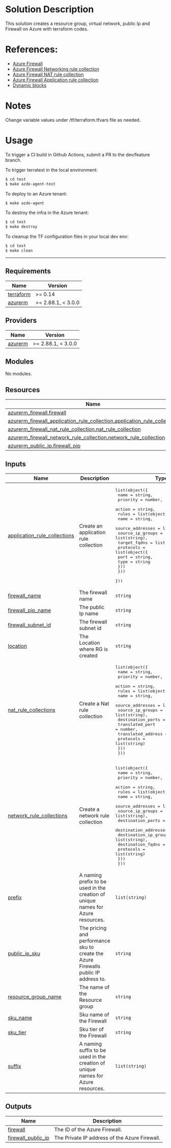 # Solution Description
This solution creates a resource group, virtual network, public Ip and Firewall on Azure with terraform codes.

# References:
* [Azure Firewall](https://registry.terraform.io/providers/hashicorp/azurerm/latest/docs/resources/firewall)
* [Azure Firewall Networking rule collection](https://registry.terraform.io/providers/hashicorp/azurerm/latest/docs/resources/firewall_network_rule_collection)
* [Azure Firewall NAT rule collection](https://registry.terraform.io/providers/hashicorp/azurerm/latest/docs/resources/firewall_nat_rule_collection)
* [Azure Firewall Application rule collection](https://registry.terraform.io/providers/hashicorp/azurerm/latest/docs/resources/firewall_application_rule_collection)
* [Dynamic blocks](https://www.terraform.io/language/expressions/dynamic-blocks)

# Notes
Change variable values under /tf/terraform.tfvars file as needed. 

# Usage
To trigger a CI build in Github Actions, submit a PR to the dev/feature branch.

To trigger terratest in the local environment:
```bash
$ cd test
$ make azdo-agent-test
```

To deploy to an Azure tenant:
```bash
$ make azdo-agent
```

To destroy the infra in the Azure tenant:
```bash
$ cd test
$ make destroy
```

To cleanup the TF configuration files in your local dev env:
```bash
$ cd test
$ make clean
```

---------------



<!-- BEGINNING OF PRE-COMMIT-TERRAFORM DOCS HOOK -->
## Requirements

| Name | Version |
|------|---------|
| <a name="requirement_terraform"></a> [terraform](#requirement\_terraform) | >= 0.14 |
| <a name="requirement_azurerm"></a> [azurerm](#requirement\_azurerm) | >= 2.88.1, < 3.0.0 |

## Providers

| Name | Version |
|------|---------|
| <a name="provider_azurerm"></a> [azurerm](#provider\_azurerm) | >= 2.88.1, < 3.0.0 |

## Modules

No modules.

## Resources

| Name | Type |
|------|------|
| [azurerm_firewall.firewall](https://registry.terraform.io/providers/hashicorp/azurerm/latest/docs/resources/firewall) | resource |
| [azurerm_firewall_application_rule_collection.application_rule_collection](https://registry.terraform.io/providers/hashicorp/azurerm/latest/docs/resources/firewall_application_rule_collection) | resource |
| [azurerm_firewall_nat_rule_collection.nat_rule_collection](https://registry.terraform.io/providers/hashicorp/azurerm/latest/docs/resources/firewall_nat_rule_collection) | resource |
| [azurerm_firewall_network_rule_collection.network_rule_collection](https://registry.terraform.io/providers/hashicorp/azurerm/latest/docs/resources/firewall_network_rule_collection) | resource |
| [azurerm_public_ip.firewall_pip](https://registry.terraform.io/providers/hashicorp/azurerm/latest/docs/resources/public_ip) | resource |

## Inputs

| Name | Description | Type | Default | Required |
|------|-------------|------|---------|:--------:|
| <a name="input_application_rule_collections"></a> [application\_rule\_collections](#input\_application\_rule\_collections) | Create an application rule collection | <pre>list(object({<br>    name     = string,<br>    priority = number,<br>    action   = string,<br>    rules = list(object({<br>      name             = string,<br>      source_addresses = list(string),<br>      source_ip_groups = list(string),<br>      target_fqdns     = list(string),<br>      protocols = list(object({<br>        port = string,<br>        type = string<br>      }))<br>    }))<br>  }))</pre> | `null` | no |
| <a name="input_firewall_name"></a> [firewall\_name](#input\_firewall\_name) | The firewall name | `string` | n/a | yes |
| <a name="input_firewall_pip_name"></a> [firewall\_pip\_name](#input\_firewall\_pip\_name) | The public Ip name | `string` | n/a | yes |
| <a name="input_firewall_subnet_id"></a> [firewall\_subnet\_id](#input\_firewall\_subnet\_id) | The firewall subnet id | `string` | n/a | yes |
| <a name="input_location"></a> [location](#input\_location) | The Location where RG is created | `string` | n/a | yes |
| <a name="input_nat_rule_collections"></a> [nat\_rule\_collections](#input\_nat\_rule\_collections) | Create a Nat rule collection | <pre>list(object({<br>    name     = string,<br>    priority = number,<br>    action   = string,<br>    rules = list(object({<br>      name               = string,<br>      source_addresses   = list(string),<br>      source_ip_groups   = list(string),<br>      destination_ports  = list(string),<br>      translated_port    = number,<br>      translated_address = string,<br>      protocols          = list(string)<br>    }))<br>  }))</pre> | `null` | no |
| <a name="input_network_rule_collections"></a> [network\_rule\_collections](#input\_network\_rule\_collections) | Create a network rule collection | <pre>list(object({<br>    name     = string,<br>    priority = number,<br>    action   = string,<br>    rules = list(object({<br>      name                  = string,<br>      source_addresses      = list(string),<br>      source_ip_groups      = list(string),<br>      destination_ports     = list(string),<br>      destination_addresses = list(string),<br>      destination_ip_groups = list(string),<br>      destination_fqdns     = list(string),<br>      protocols             = list(string)<br>    }))<br>  }))</pre> | `null` | no |
| <a name="input_prefix"></a> [prefix](#input\_prefix) | A naming prefix to be used in the creation of unique names for Azure resources. | `list(string)` | `[]` | no |
| <a name="input_public_ip_sku"></a> [public\_ip\_sku](#input\_public\_ip\_sku) | The pricing and performance sku to create the Azure Firewalls public IP address to. | `string` | `"Standard"` | no |
| <a name="input_resource_group_name"></a> [resource\_group\_name](#input\_resource\_group\_name) | The name of the Resource group | `string` | n/a | yes |
| <a name="input_sku_name"></a> [sku\_name](#input\_sku\_name) | Sku name of the Firewall | `string` | n/a | yes |
| <a name="input_sku_tier"></a> [sku\_tier](#input\_sku\_tier) | Sku tier of the Firewall | `string` | n/a | yes |
| <a name="input_suffix"></a> [suffix](#input\_suffix) | A naming suffix to be used in the creation of unique names for Azure resources. | `list(string)` | `[]` | no |

## Outputs

| Name | Description |
|------|-------------|
| <a name="output_firewall"></a> [firewall](#output\_firewall) | The ID of the Azure Firewall. |
| <a name="output_firewall_public_ip"></a> [firewall\_public\_ip](#output\_firewall\_public\_ip) | The Private IP address of the Azure Firewall. |
<!-- END OF PRE-COMMIT-TERRAFORM DOCS HOOK -->